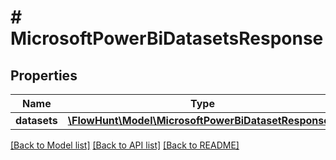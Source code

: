 # # MicrosoftPowerBiDatasetsResponse

## Properties

Name | Type | Description | Notes
------------ | ------------- | ------------- | -------------
**datasets** | [**\FlowHunt\Model\MicrosoftPowerBiDatasetResponse[]**](MicrosoftPowerBiDatasetResponse.md) |  |

[[Back to Model list]](../../README.md#models) [[Back to API list]](../../README.md#endpoints) [[Back to README]](../../README.md)

